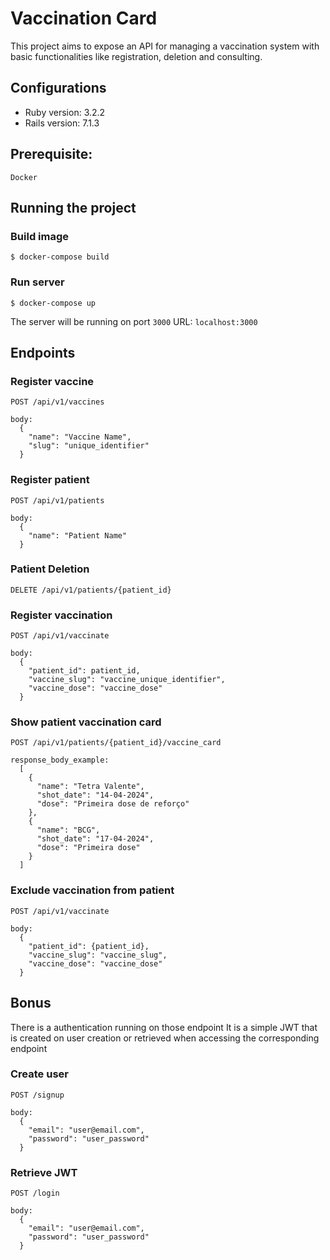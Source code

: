 # Vaccination Card
This project aims to expose an API for managing a vaccination system with basic functionalities like registration, deletion and consulting.

## Configurations
* Ruby version: 3.2.2
* Rails version: 7.1.3

## Prerequisite:
`Docker`

## Running the project
### Build image
`$ docker-compose build`

### Run server
`$ docker-compose up`

The server will be running on port `3000`
URL: `localhost:3000`

## Endpoints
### Register vaccine
`POST /api/v1/vaccines`

```
body:
  {
    "name": "Vaccine Name",
    "slug": "unique_identifier"
  }
```

### Register patient
`POST /api/v1/patients`

```
body:
  {
    "name": "Patient Name"
  }
```

### Patient Deletion
`DELETE /api/v1/patients/{patient_id}`

### Register vaccination
`POST /api/v1/vaccinate`

```
body:
  {
    "patient_id": patient_id,
    "vaccine_slug": "vaccine_unique_identifier",
    "vaccine_dose": "vaccine_dose"
  }
```

### Show patient vaccination card
`POST /api/v1/patients/{patient_id}/vaccine_card`

```
response_body_example:
  [
    {
      "name": "Tetra Valente",
      "shot_date": "14-04-2024",
      "dose": "Primeira dose de reforço"
    },
    {
      "name": "BCG",
      "shot_date": "17-04-2024",
      "dose": "Primeira dose"
    }
  ]
```

### Exclude vaccination from patient
`POST /api/v1/vaccinate`
```
body:
  {
    "patient_id": {patient_id},
    "vaccine_slug": "vaccine_slug",
    "vaccine_dose": "vaccine_dose"
  }
```

## Bonus
There is a authentication running on those endpoint
It is a simple JWT that is created on user creation or retrieved when accessing the corresponding endpoint

### Create user
`POST /signup`

```
body:
  {
    "email": "user@email.com",
    "password": "user_password"
  }
```

### Retrieve JWT
`POST /login`

```
body:
  {
    "email": "user@email.com",
    "password": "user_password"
  }
```
